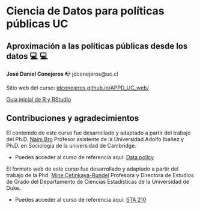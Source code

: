 # Ciencia de Datos para políticas públicas UC

## Aproximación a las políticas públicas desde los datos :computer: :computer:

**José Daniel Conejeros** :mailbox_with_no_mail: jdconejeros\@uc.cl

Sitio web del curso: [jdconejeros.github.io/APPD_UC_web/](https://jdconejeros.github.io/APPD_UC_web/)

[Guía inicial de R y RStudio](https://jdconejeros.shinyapps.io/Guia_inicial_R_2022/)

## Contribuciones y agradecimientos

El contenido de este curso fue desarrollado y adaptado a partir del trabajo del Ph.D. [Naim Bro](https://naimbro.github.io/) Profesor asistente de la Universidad Adolfo Ibañez y Ph.D. en Sociología de la universidad de Cambridge.

-   Puedes acceder al curso de referencia aquí: [Data policy](https://naimbro.github.io/programa_diplomado_2022.html)

El formato web de este curso fue desarrollado y adaptado a partir del trabajo de la Phd. [Mine Çetinkaya-Rundel](https://mine-cr.com/) Profesora y Directora de Estudios de Grado del Departamento de Ciencias Estadísticas de la Universidad de Duke.

-   Puedes acceder al curso de referencia aquí: [STA 210](https://sta210-s22.github.io/website/)
